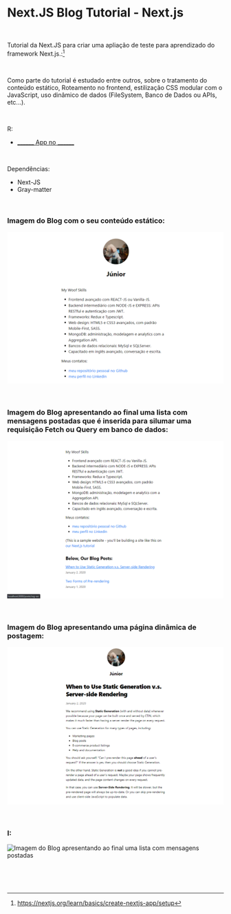 # Next.JS Blog Tutorial - Next.js
 

<br />

Tutorial da Next.JS para criar uma apliação de teste para aprendizado do framework Next.js.:[^1]

<br />

Como parte do tutorial é estudado entre outros, sobre o tratamento do conteúdo estático, Roteamento no frontend, estilização CSS modular com o JavaScript, uso dinâmico de dados (FileSystem, Banco de Dados ou APIs, etc...).


<br />

R:

- [______ App no ______]()

<br />

Dependências:

- Next-JS
- Gray-matter


<br />


### Imagem do Blog com o seu conteúdo estático:

![Imagem do Blog com o seu conteúdo estático](/public/images/nextjs-org-blog-tutorial-01.png)


<br />


### Imagem do Blog apresentando ao final uma lista com mensagens postadas que é inserida para silumar uma requisição Fetch ou Query em banco de dados:

![Imagem do Blog apresentando ao final uma lista com mensagens postadas](/public/images/nextjs-org-blog-tutorial-02.png)



<br />


### Imagem do Blog apresentando uma página dinâmica de postagem:

![Imagem do Blog apresentando uma página dinâmica de postagem](/public/images/nextjs-org-blog-tutorial-03.png)



<br />


### I:

![Imagem do Blog apresentando ao final uma lista com mensagens postadas](/public/images/)



<br />

<br />
<br />


[^1]:https://nextjs.org/learn/basics/create-nextjs-app/setup 
